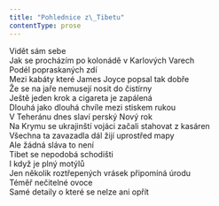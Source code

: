 ```yaml
---
title: "Pohlednice z\_Tibetu"
contentType: prose
---
```


<section>

Vidět sám sebe  
Jak se procházím po kolonádě v Karlových Varech  
Podél popraskaných zdí  
Mezi kabáty které James Joyce popsal tak dobře  
Že se na jaře nemusejí nosit do čistírny  
Ještě jeden krok a cigareta je zapálená  
Dlouhá jako dlouhá chvíle mezi stiskem rukou  
V Teheránu dnes slaví perský Nový rok  
Na Krymu se ukrajinští vojáci začali stahovat z kasáren  
Všechna ta zavazadla dál žijí uprostřed mapy  
Ale žádná sláva to není  
Tibet se nepodobá schodišti  
I když je plný motýlů  
Jen několik roztřepených vrásek připomíná úrodu  
Téměř nečitelné ovoce  
Samé detaily o které se nelze ani opřít

</section>
